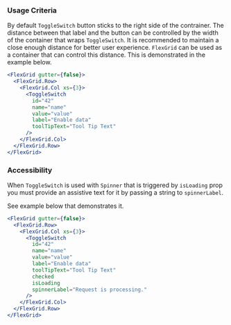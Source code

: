 ### Usage Criteria

By default `ToggleSwitch` button sticks to the right side of the contrainer.
The distance between that label and the button can be controlled by the width of the container that wraps `ToggleSwitch`.
It is recommended to maintain a close enough distance for better user experience.
`FlexGrid` can be used as a container that can control this distance. This is demonstrated in the example below.

```jsx
<FlexGrid gutter={false}>
  <FlexGrid.Row>
    <FlexGrid.Col xs={3}>
      <ToggleSwitch
        id="42"
        name="name"
        value="value"
        label="Enable data"
        toolTipText="Tool Tip Text"
      />
    </FlexGrid.Col>
  </FlexGrid.Row>
</FlexGrid>
```

### Accessibility

When `ToggleSwitch` is used with `Spinner` that is triggered by `isLoading` prop you must provide an assistive text for it by passing a string to `spinnerLabel`.

See example below that demonstrates it.

```jsx
<FlexGrid gutter={false}>
  <FlexGrid.Row>
    <FlexGrid.Col xs={3}>
      <ToggleSwitch
        id="42"
        name="name"
        value="value"
        label="Enable data"
        toolTipText="Tool Tip Text"
        checked
        isLoading
        spinnerLabel="Request is processing."
      />
    </FlexGrid.Col>
  </FlexGrid.Row>
</FlexGrid>
```
